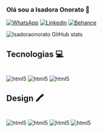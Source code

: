 ### Olá sou a Isadora Onorato 👋

[![WhatsApp](https://img.shields.io/badge/WhatsApp-25D366?style=for-the-badge&logo=whatsapp&logoColor=white)](https://api.whatsapp.com/send?phone=5531985508332)
[![Linkedin](https://img.shields.io/badge/LinkedIn-0077B5?style=for-the-badge&logo=linkedin&logoColor=white)](https://www.linkedin.com/in/isadora-onorato/)
[![Behance](https://img.shields.io/badge/-Behance-blue?style=for-the-badge&logo=behance&logoColor=white)](https://www.behance.net/isaonorato)

![Isadoraonorato GitHub stats](https://github-readme-stats.vercel.app/api?username=isadoraonorato&show_icons=true&theme=dracula&count_private=true)

## Tecnologias 💻
<div style="display: inline_block"><br>
<img align="center" alt="html5" src="https://img.shields.io/badge/HTML5-E34F26?style=for-the-badge&logo=html5&logoColor=white">
<img align="center" alt="html5" src="https://img.shields.io/badge/CSS3-1572B6?style=for-the-badge&logo=css3&logoColor=white">
<img align="center" alt="html5" src="https://img.shields.io/badge/JavaScript-F7DF1E?style=for-the-badge&logo=javascript&logoColor=black">
</div>

## Design 🖍️
<div style="display: inline_block"><br>
<img align="center" alt="html5" src="https://img.shields.io/badge/Adobe%20Illustrator-FF9A00?style=for-the-badge&logo=adobe%20illustrator&logoColor=white">
<img align="center" alt="html5" src="https://img.shields.io/badge/Adobe%20InDesign-FF3366?style=for-the-badge&logo=Adobe%20InDesign&logoColor=white">
<img align="center" alt="html5" src="https://img.shields.io/badge/Adobe%20Photoshop-31A8FF?style=for-the-badge&logo=Adobe%20Photoshop&logoColor=black">
<img align="center" alt="html5" src="https://img.shields.io/badge/Adobe%20XD-470137?style=for-the-badge&logo=Adobe%20XD&logoColor=#FF61F6">
</div>
